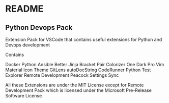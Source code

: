 # README

## Python Devops Pack

Extension Pack for VSCode that contains useful extensions for Python and Devops development 

Contains

Docker
Python
Ansible
Better Jinja
Bracket Pair Colorizer
One Dark Pro
Vim
Material Icon Theme
GitLens
autoDocString
CodeRunner
Python Test Explorer
Remote Development
Peacock
Settings Sync

All these Extensions are under the MIT License except for Remote Development Pack which is licensed under the Microsoft Pre-Release Software License

